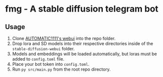 # fmg - A stable diffusion telegram bot

## Usage

1. Clone [AUTOMATIC1111's webui](https://github.com/AUTOMATIC1111/stable-diffusion-webui) into the repo folder.
2. Drop lora and SD models into their respective directories inside of the `stable-diffusion-webui` folder.
3. Models and embeddings will be loaded automatically, but loras must be added to `config.toml` file.
4. Place your bot token into `config.toml`.
5. Run `py src/main.py` from the root repo directory.
